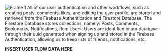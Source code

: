 ![Frame 1](https://github.com/user-attachments/assets/7c919080-1f96-4f71-85ee-7c29c405bbd8)
All of our user authentication and other workflows, such as creating posts, comments, likes, and editing the user profile, are stored and retrieved from the Firebase Authentication and Firestore Database. The Firestore Database stores collections, namely: Posts, Comments, Bookmarks, Notifications, RemiUsers. Users are identified in our database through their uuid generated when signing up and stored in the Firebase Authentication, allowing us to keep lists of friends, notifications, etc.

**INSERT USER FLOW DATA HERE**
